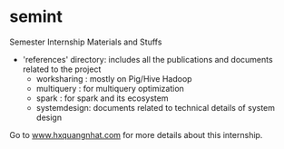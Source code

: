 # semint

Semester Internship Materials and Stuffs

- 'references' directory: includes all the publications and documents related to the project
    - worksharing : mostly on Pig/Hive Hadoop
    - multiquery : for multiquery optimization
    - spark : for spark and its ecosystem
    - systemdesign: documents related to technical details of system design

Go to www.hxquangnhat.com for more details about this internship.
